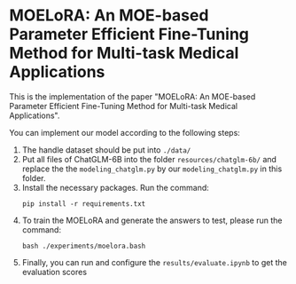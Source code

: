# MOELoRA: An MOE-based Parameter Efficient Fine-Tuning Method for Multi-task Medical Applications

This is the implementation of the paper "MOELoRA: An MOE-based Parameter Efficient Fine-Tuning Method for Multi-task Medical Applications".

You can implement our model according to the following steps:

1. The handle dataset should be put into `./data/`
2. Put all files of ChatGLM-6B into the folder `resources/chatglm-6b/` and replace the the `modeling_chatglm.py` by our `modeling_chatglm.py` in this folder.
3. Install the necessary packages. Run the command:
   ```
   pip install -r requirements.txt
   ```
4. To train the MOELoRA and generate the answers to test, please run the command:
   ```
   bash ./experiments/moelora.bash
   ```
5. Finally, you can run and configure the `results/evaluate.ipynb` to get the evaluation scores
